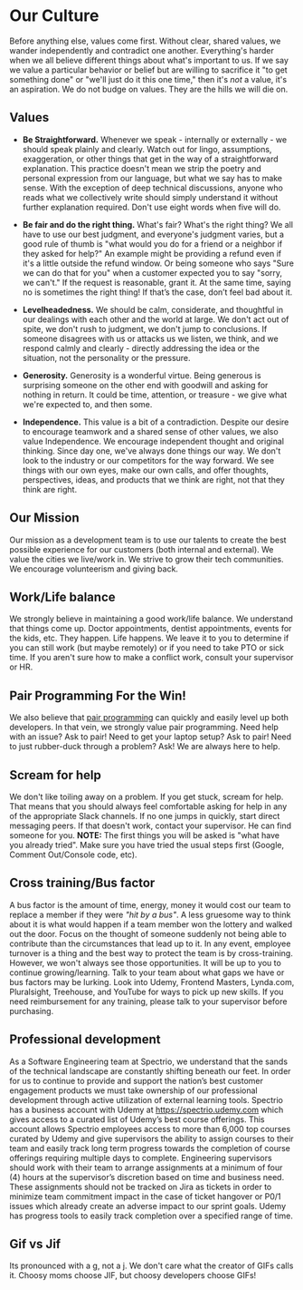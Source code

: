 # Our Culture
Before anything else, values come first. Without clear, shared values, we wander independently and contradict one another. Everything's harder when we all believe different things about what's important to us. If we say we value a particular behavior or belief but are willing to sacrifice it "to get something done" or "we'll just do it this one time," then it's _not_ a value, it's an aspiration. We do not budge on values. They are the hills we will die on.

## Values
* **Be Straightforward.** Whenever we speak - internally or externally - we should speak plainly and clearly. Watch out for lingo, assumptions, exaggeration, or other things that get in the way of a straightforward explanation. This practice doesn't mean we strip the poetry and personal expression from our language, but what we say has to make sense. With the exception of deep technical discussions, anyone who reads what we collectively write should simply understand it without further explanation required. Don't use eight words when five will do.

* **Be fair and do the right thing.** What's fair? What's the right thing? We all have to use our best judgment, and everyone's judgment varies, but a good rule of thumb is "what would you do for a friend or a neighbor if they asked for help?" An example might be providing a refund even if it's a little outside the refund window. Or being someone who says "Sure we can do that for you" when a customer expected you to say "sorry, we can't." If the request is reasonable, grant it. At the same time, saying no is sometimes the right thing! If that’s the case, don’t feel bad about it.

* **Levelheadedness.** We should be calm, considerate, and thoughtful in our dealings with each other and the world at large. We don't act out of spite, we don't rush to judgment, we don't jump to conclusions. If someone disagrees with us or attacks us we listen, we think, and we respond calmly and clearly - directly addressing the idea or the situation, not the personality or the pressure.

* **Generosity.** Generosity is a wonderful virtue. Being generous is surprising someone on the other end with goodwill and asking for nothing in return. It could be time, attention, or treasure - we give what we're expected to, and then some.

* **Independence.** This value is a bit of a contradiction. Despite our desire to encourage teamwork and a shared sense of other values, we also value Independence. We encourage independent thought and original thinking. Since day one, we've always done things our way. We don't look to the industry or our competitors for the way forward. We see things with our own eyes, make our own calls, and offer thoughts, perspectives, ideas, and products that we think are right, not that they think are right.

## Our Mission
Our mission as a development team is to use our talents to create the best possible experience for our customers (both internal and external). We value the cities we live/work in. We strive to grow their tech communities. We encourage volunteerism and giving back. 

## Work/Life balance
We strongly believe in maintaining a good work/life balance. We understand that things come up. Doctor appointments, dentist appointments, events for the kids, etc. They happen. Life happens. We leave it to you to determine if you can still work (but maybe remotely) or if you need to take PTO or sick time. If you aren't sure how to make a conflict work, consult your supervisor or HR.


## Pair Programming For the Win!
We also believe that [pair programming](https://en.wikipedia.org/wiki/Pair_programming) can quickly and easily level up both developers. In that vein, we strongly value pair programming. Need help with an issue? Ask to pair! Need to get your laptop setup? Ask to pair! Need to just rubber-duck through a problem? Ask! We are always here to help.

## Scream for help
We don't like toiling away on a problem. If you get stuck, scream for help. That means that you should always feel comfortable asking for help in any of the appropriate Slack channels. If no one jumps in quickly, start direct messaging peers. If that doesn't work, contact your supervisor. He can find someone for you. **NOTE:** The first things you will be asked is "what have you already tried". Make sure you have tried the usual steps first (Google, Comment Out/Console code, etc).


## Cross training/Bus factor
A bus factor is the amount of time, energy, money it would cost our team to replace a member if they were _"hit by a bus"_. A less gruesome way to think about it is what would happen if a team member won the lottery and walked out the door. Focus on the thought of someone suddenly not being able to contribute than the circumstances that lead up to it. In any event, employee turnover is a thing and the best way to protect the team is by cross-training. However, we won't always see those opportunities. It will be up to you to continue growing/learning. Talk to your team about what gaps we have or bus factors may be lurking. Look into Udemy, Frontend Masters, Lynda.com, Pluralsight, Treehouse, and YouTube for ways to pick up new skills. If you need reimbursement for any training, please talk to your supervisor before purchasing.

## Professional development
As a Software Engineering team at Spectrio, we understand that the sands of the technical landscape are constantly shifting beneath our feet. In order for us to continue to provide and support the nation’s best customer engagement products we must take ownership of our professional development through active utilization of external learning tools. Spectrio has a business account with Udemy at https://spectrio.udemy.com which gives access to a curated list of Udemy’s best course offerings. This account allows Spectrio employees access to more than 6,000 top courses curated by Udemy and give supervisors the ability to assign courses to their team and easily track long term progress towards the completion of course offerings requiring multiple days to complete.
Engineering supervisors should work with their team to arrange assignments at a minimum of four (4) hours at the supervisor’s discretion based on time and business need. These assignments should not be tracked on Jira as tickets in order to minimize team commitment impact in the case of ticket hangover or P0/1 issues which already create an adverse impact to our sprint goals. Udemy has progress tools to easily track completion over a specified range of time.

## Gif vs Jif
Its pronounced with a g, not a j. We don't care what the creator of GIFs calls it. Choosy moms choose JIF, but choosy developers choose GIFs!


